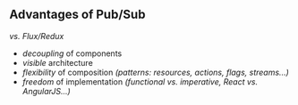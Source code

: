 ## Advantages of Pub/Sub

*vs. Flux/Redux*

- *decoupling* of components
- *visible* architecture
- *flexibility* of composition *(patterns: resources, actions, flags, streams...)*
- *freedom* of implementation *(functional vs. imperative, React vs. AngularJS...)*
